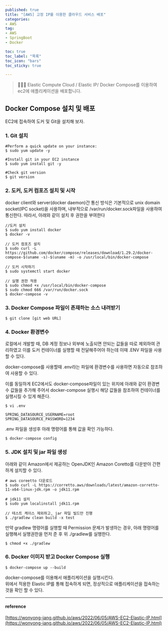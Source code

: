 ```yaml
---
published: true
title: "[AWS] 고정 IP를 이용한 클라우드 서비스 배포"
categories:
- AWS
tag:
- AWS
- SpringBoot
- Docker

toc: true
toc_label: "목록"
toc_icon: "bars"
toc_sticky: true

---
```

> 👩🏻‍💻 Elastic Compute Cloud / Elastic IP/ Docker Compose를 이용하여 ec2에 애플리케이션을 배포합니다.

## Docker Compose 설치 및 배포
EC2에 접속하여 도커 및 Git을 설치해 보자.

### 1. Git 설치
```shell
#Perform a quick update on your instance:
$ sudo yum update -y

#Install git in your EC2 instance
$ sudo yum install git -y

#Check git version
$ git version
```

### 2. 도커, 도커 컴포즈 설치 및 시작
docker client와 server(docker daemon)간 통신 방식은 기본적으로 unix domain socket(IPC socket)을 사용하며, 내부적으로 /var/run/docker.sock파일을 사용하여 통신한다.
따라서, 아래와 같이 설치 후 권한을 부여한다
```shell
//도커 설치  
$ sudo yum install docker
$ docker -v

// 도커 컴포즈 설치 
$ sudo curl -L https://github.com/docker/compose/releases/download/1.29.2/docker-compose-$(uname -s)-$(uname -m) -o /usr/local/bin/docker-compose   

// 도커 시작하기     
$ sudo systemctl start docker

// 실행 권한 적용   
$ sudo chmod +x /usr/local/bin/docker-compose    
$ sudo chmod 666 /var/run/docker.sock
$ docker-compose -v
```

### 3. Docker Compose 파일이 존재하는 소스 내려받기
```shell
$ git clone [git web URL]
```

### 4. Docker 환경변수
로컬에서 개발할 때, DB 계정 정보나 외부에 노출되면 안되는 값들을 따로 제외하여 관리하였고 이를 도커 컨테이너를 실행할 때 전달해주어야 하는데 이때 .ENV 파일을 사용할 수 있다.
<br />

docker-compose를 사용할때 .env라는 파일에 환경변수를 사용하면 자동으로 참조하여 사용할 수 있다.
<br />

이를 동일하게 EC2에서도 docker-compose파일이 있는 위치에 아래와 같이 환경변수 값들을 추가해 주어서 docker-compose 실행시 해당 값들을 참조하여 컨테이너를 실행시킬 수 있게 해준다.

```shell
$ vi .env   

SPRING_DATASOURCE_USERNAME=root
SPRING_DATASOURCE_PASSWORD=1234
```

.env 파일을 생성후 아래 명령어를 통해 값을 확인 가능하다.

```shell
$ docker-compose config    
```

### 5. JDK 설치 및 jar 파일 생성

아래와 같이 Amazon에서 제공하는 OpenJDK인 Amazon Coretto를 다운받아 간편하게 설치할 수 있다.

```shell
# aws coreetto 다운로드
$ sudo curl -L https://corretto.aws/downloads/latest/amazon-corretto-11-x64-linux-jdk.rpm -o jdk11.rpm

# jdk11 설치
$ sudo yum localinstall jdk11.rpm
```

```shell
// 테스트 케이스 제외하고, jar 파일 빌드만 진행
$ ./gradlew clean build -x test
```

만약 gradlew 명령어를 실행할 때 Permission 문제가 발생하는 경우, 아래 명령어를 실행해서 실행권한을 먼저 준 후 위 ./gradlew를 실행한다.

```shell
$ chmod +x ./gradlew
```

### 6. Docker 이미지 받고 Docker Compose 실행

```shell
$ docker-compose up --build
```

docker-compose를 이용해서 애플리케이션을 실행시킨다.
<br />
위에서 적용한 Elastic IP를 통해 접속하게 되면, 정상적으로 애플리케이션을 접속하는 것을 확인 할 수 있다.

---

#### reference
[https://wonyong-jang.github.io/aws/2022/06/05/AWS-EC2-Elastic-IP.html](https://wonyong-jang.github.io/aws/2022/06/05/AWS-EC2-Elastic-IP.html)

